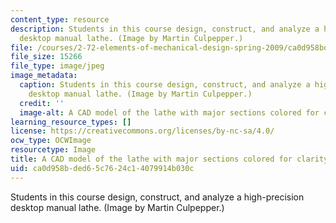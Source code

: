```yaml
---
content_type: resource
description: Students in this course design, construct, and analyze a high-precision
  desktop manual lathe. (Image by Martin Culpepper.)
file: /courses/2-72-elements-of-mechanical-design-spring-2009/ca0d958bded65c7624c14079914b030c_2-72s09-th.jpg
file_size: 15266
file_type: image/jpeg
image_metadata:
  caption: Students in this course design, construct, and analyze a high-precision
    desktop manual lathe. (Image by Martin Culpepper.)
  credit: ''
  image-alt: A CAD model of the lathe with major sections colored for clarity.
learning_resource_types: []
license: https://creativecommons.org/licenses/by-nc-sa/4.0/
ocw_type: OCWImage
resourcetype: Image
title: A CAD model of the lathe with major sections colored for clarity
uid: ca0d958b-ded6-5c76-24c1-4079914b030c
---
```

Students in this course design, construct, and analyze a high-precision desktop manual lathe. (Image by Martin Culpepper.)